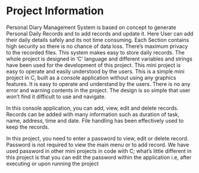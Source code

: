 # Project Information

Personal Diary Management System is based on concept to generate Personal Daily Records and to add records and update it. Here User can add their daily details safely and its not time consuming. Each Section contains high security so there is no chance of data loss. There’s maximum privacy to the recorded files. This system makes easy to store daily records. The whole project is designed in ‘C’ language and different variables and strings have been used for the development of this project. This mini project is easy to operate and easily understood by the users. This is a simple mini project in C, built as a console application without using any graphics features. It is easy to operate and understand by the users. There is no any error and warning contents in the project. The design is so simple that user won’t find it difficult to use and navigate.

In this console application, you can add, view, edit and delete records. Records can be added with many information such as duration of task, name, address, time and date. File handling has been effectively used to keep the records.
  
In this project, you need to enter a password to view, edit or delete record. Password is not required to view the main menu or to add record. We have used password in other mini projects in code with C; what’s little different in this project is that you can edit the password within the application i.e, after executing or upon running the project 

